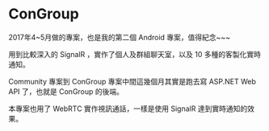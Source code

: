 # ConGroup
2017年4~5月做的專案，也是我的第二個 Android 專案，值得紀念~~~

用到比較深入的 SignalR ，實作了個人及群組聊天室，以及 10 多種的客製化實時通知。

Community 專案到 ConGroup 專案中間這幾個月其實是跑去寫 ASP.NET Web API 了，也就是 ConGroup 的後端。

本專案也用了 WebRTC 實作視訊通話，一樣是使用 SignalR 達到實時通知的效果。

